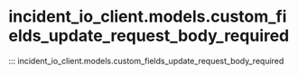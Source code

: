 # incident_io_client.models.custom_fields_update_request_body_required

::: incident_io_client.models.custom_fields_update_request_body_required